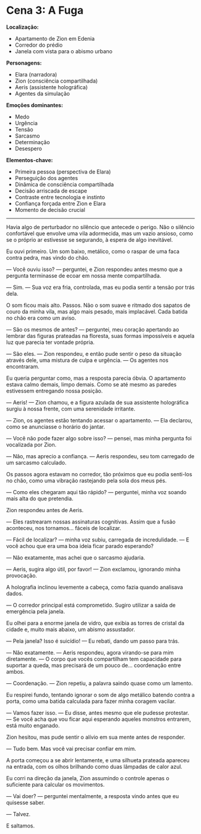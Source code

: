 # Cena 3: A Fuga

**Localização:** 
- Apartamento de Zion em Edenia
- Corredor do prédio
- Janela com vista para o abismo urbano

**Personagens:**
- Elara (narradora)
- Zion (consciência compartilhada)
- Aeris (assistente holográfica)
- Agentes da simulação

**Emoções dominantes:**
- Medo
- Urgência
- Tensão
- Sarcasmo
- Determinação
- Desespero

**Elementos-chave:**
- Primeira pessoa (perspectiva de Elara)
- Perseguição dos agentes
- Dinâmica de consciência compartilhada
- Decisão arriscada de escape
- Contraste entre tecnologia e instinto
- Confiança forçada entre Zion e Elara
- Momento de decisão crucial

---

Havia algo de perturbador no silêncio que antecede o perigo. Não o silêncio confortável que envolve uma vila adormecida, mas um vazio ansioso, como se o próprio ar estivesse se segurando, à espera de algo inevitável.

Eu ouvi primeiro. Um som baixo, metálico, como o raspar de uma faca contra pedra, mas vindo do chão.

— Você ouviu isso? — perguntei, e Zion respondeu antes mesmo que a pergunta terminasse de ecoar em nossa mente compartilhada.

— Sim. — Sua voz era fria, controlada, mas eu podia sentir a tensão por trás dela.

O som ficou mais alto. Passos. Não o som suave e ritmado dos sapatos de couro da minha vila, mas algo mais pesado, mais implacável. Cada batida no chão era como um aviso.

— São os mesmos de antes? — perguntei, meu coração apertando ao lembrar das figuras prateadas na floresta, suas formas impossíveis e aquela luz que parecia ter vontade própria.

— São eles. — Zion respondeu, e então pude sentir o peso da situação através dele, uma mistura de culpa e urgência. — Os agentes nos encontraram.

Eu queria perguntar como, mas a resposta parecia óbvia. O apartamento estava calmo demais, limpo demais. Como se até mesmo as paredes estivessem entregando nossa posição.

— Aeris! — Zion chamou, e a figura azulada de sua assistente holográfica surgiu à nossa frente, com uma serenidade irritante.

— Zion, os agentes estão tentando acessar o apartamento. — Ela declarou, como se anunciasse o horário do jantar.

— Você não pode fazer algo sobre isso? — pensei, mas minha pergunta foi vocalizada por Zion.

— Não, mas aprecio a confiança. — Aeris respondeu, seu tom carregado de um sarcasmo calculado.

Os passos agora estavam no corredor, tão próximos que eu podia senti-los no chão, como uma vibração rastejando pela sola dos meus pés.

— Como eles chegaram aqui tão rápido? — perguntei, minha voz soando mais alta do que pretendia.

Zion respondeu antes de Aeris.

— Eles rastrearam nossas assinaturas cognitivas. Assim que a fusão aconteceu, nos tornamos... fáceis de localizar.

— Fácil de localizar? — minha voz subiu, carregada de incredulidade. — E você achou que era uma boa ideia ficar parado esperando?

— Não exatamente, mas achei que o sarcasmo ajudaria.

— Aeris, sugira algo útil, por favor! — Zion exclamou, ignorando minha provocação.

A holografia inclinou levemente a cabeça, como fazia quando analisava dados.

— O corredor principal está comprometido. Sugiro utilizar a saída de emergência pela janela.

Eu olhei para a enorme janela de vidro, que exibia as torres de cristal da cidade e, muito mais abaixo, um abismo assustador.

— Pela janela? Isso é suicídio! — Eu rebati, dando um passo para trás.

— Não exatamente. — Aeris respondeu, agora virando-se para mim diretamente. — O corpo que vocês compartilham tem capacidade para suportar a queda, mas precisará de um pouco de... coordenação entre ambos.

— Coordenação. — Zion repetiu, a palavra saindo quase como um lamento.

Eu respirei fundo, tentando ignorar o som de algo metálico batendo contra a porta, como uma batida calculada para fazer minha coragem vacilar.

— Vamos fazer isso. — Eu disse, antes mesmo que ele pudesse protestar. — Se você acha que vou ficar aqui esperando aqueles monstros entrarem, está muito enganado.

Zion hesitou, mas pude sentir o alívio em sua mente antes de responder.

— Tudo bem. Mas você vai precisar confiar em mim.

A porta começou a se abrir lentamente, e uma silhueta prateada apareceu na entrada, com os olhos brilhando como duas lâmpadas de calor azul.

Eu corri na direção da janela, Zion assumindo o controle apenas o suficiente para calcular os movimentos.

— Vai doer? — perguntei mentalmente, a resposta vindo antes que eu quisesse saber.

— Talvez.

E saltamos.
